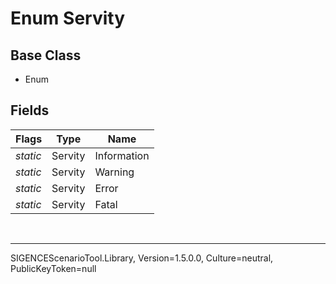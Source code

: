 # Enum Servity
## Base Class
- Enum
## Fields
Flags|Type|Name
-|-|-
*static*|Servity|Information
*static*|Servity|Warning
*static*|Servity|Error
*static*|Servity|Fatal

<br /><hr />
SIGENCEScenarioTool.Library, Version=1.5.0.0, Culture=neutral, PublicKeyToken=null
